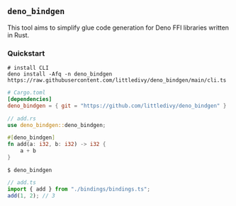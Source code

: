 ## `deno_bindgen`

This tool aims to simplify glue code generation for Deno FFI libraries written in Rust.

### Quickstart

```shell
# install CLI
deno install -Afq -n deno_bindgen https://raw.githubusercontent.com/littledivy/deno_bindgen/main/cli.ts
```

```toml
# Cargo.toml
[dependencies]
deno_bindgen = { git = "https://github.com/littledivy/deno_bindgen" }
```

```rust
// add.rs
use deno_bindgen::deno_bindgen;

#[deno_bindgen]
fn add(a: i32, b: i32) -> i32 {
    a + b
}
```

```shell
$ deno_bindgen
```

```typescript
// add.ts
import { add } from "./bindings/bindings.ts";
add(1, 2); // 3
```